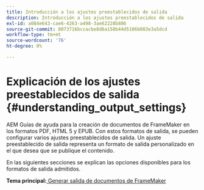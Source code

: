 ```yaml
---
title: Introducción a los ajustes preestablecidos de salida
description: Introducción a los ajustes preestablecidos de salida
exl-id: a084e643-cae6-4263-a498-3ae62228b886
source-git-commit: 8073716bccacbe8d6a158b44d5106b083e3a5dcd
workflow-type: tm+mt
source-wordcount: '76'
ht-degree: 0%

---
```


# Explicación de los ajustes preestablecidos de salida {#understanding_output_settings}

AEM Guías de ayuda para la creación de documentos de FrameMaker en los formatos PDF, HTML 5 y EPUB. Con estos formatos de salida, se pueden configurar varios ajustes preestablecidos de salida. Un ajuste preestablecido de salida representa un formato de salida personalizado en el que desea que se publique el contenido.

En las siguientes secciones se explican las opciones disponibles para los formatos de salida admitidos.

**Tema principal:**[ Generar salida de documentos de FrameMaker](fm-output-generatation.md)
